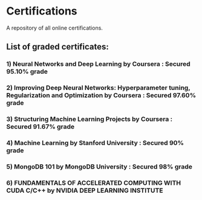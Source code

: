 # Certifications
A repository of all online certifications.

## List of graded certificates:
### 1) Neural Networks and Deep Learning by Coursera : Secured 95.10% grade
### 2) Improving Deep Neural Networks: Hyperparameter tuning, Regularization and Optimization by Coursera : Secured 97.60% grade
### 3) Structuring Machine Learning Projects by Coursera : Secured 91.67% grade
### 4) Machine Learning by Stanford University : Secured 90% grade
### 5) MongoDB 101 by MongoDB University : Secured 98% grade
### 6) FUNDAMENTALS OF ACCELERATED COMPUTING WITH CUDA C/C++ by NVIDIA DEEP LEARNING INSTITUTE
